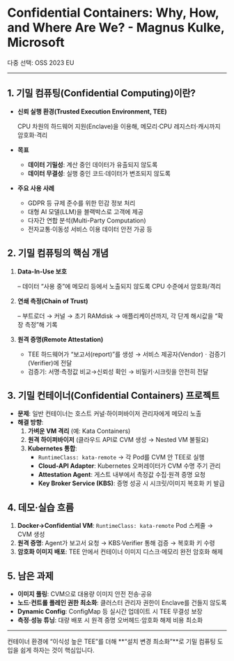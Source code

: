 # Confidential Containers: Why, How, and Where Are We? - Magnus Kulke, Microsoft

다중 선택: OSS 2023 EU

---

## 1. 기밀 컴퓨팅(Confidential Computing)이란?

- **신뢰 실행 환경(Trusted Execution Environment, TEE)**
    
    CPU 차원의 하드웨어 지원(Enclave)을 이용해, 메모리·CPU 레지스터·캐시까지 암호화·격리
    
- **목표**
    - **데이터 기밀성**: 계산 중인 데이터가 유출되지 않도록
    - **데이터 무결성**: 실행 중인 코드·데이터가 변조되지 않도록
- **주요 사용 사례**
    - GDPR 등 규제 준수를 위한 민감 정보 처리
    - 대형 AI 모델(LLM)을 블랙박스로 고객에 제공
    - 다자간 연합 분석(Multi-Party Computation)
    - 전자교통·이동성 서비스 이용 데이터 안전 가공 등

## 2. 기밀 컴퓨팅의 핵심 개념

1. **Data-In-Use 보호**
    
    – 데이터 “사용 중”에 메모리 등에서 노출되지 않도록 CPU 수준에서 암호화/격리
    
2. **연쇄 측정(Chain of Trust)**
    
    – 부트로더 → 커널 → 초기 RAMdisk → 애플리케이션까지, 각 단계 해시값을 “확장 측정”해 기록
    
3. **원격 증명(Remote Attestation)**
    - TEE 하드웨어가 “보고서(report)”를 생성 → 서비스 제공자(Vendor)ㆍ검증기(Verifier)에 전달
    - 검증기: 서명·측정값 비교→신뢰성 확인 → 비밀키·시크릿을 안전히 전달

## 3. 기밀 컨테이너(Confidential Containers) 프로젝트

- **문제**: 일반 컨테이너는 호스트 커널·하이퍼바이저 관리자에게 메모리 노출
- **해결 방향**:
    1. **가벼운 VM 격리** (예: Kata Containers)
    2. **원격 하이퍼바이저** (클라우드 API로 CVM 생성 → Nested VM 불필요)
    3. **Kubernetes 통합**:
        - `RuntimeClass: kata-remote` → 각 Pod를 CVM 안 TEE로 실행
        - **Cloud-API Adapter**: Kubernetes 오퍼레이터가 CVM 수명 주기 관리
        - **Attestation Agent**: 게스트 내부에서 측정값 수집·원격 증명 요청
        - **Key Broker Service (KBS)**: 증명 성공 시 시크릿/이미지 복호화 키 발급

## 4. 데모·실습 흐름

1. **Docker→Confidential VM**: `RuntimeClass: kata-remote` Pod 스케줄 → CVM 생성
2. **원격 증명**: Agent가 보고서 요청 → KBS·Verifier 통해 검증 → 복호화 키 수령
3. **암호화 이미지 배포**: TEE 안에서 컨테이너 이미지 디스크·메모리 완전 암호화 해제

## 5. 남은 과제

- **이미지 풀링**: CVM으로 대용량 이미지 안전 전송·공유
- **노드·컨트롤 플레인 권한 최소화**: 클러스터 관리자 권한이 Enclave를 건들지 않도록
- **Dynamic Config**: ConfigMap 등 실시간 업데이트 시 TEE 무결성 보장
- **측정·성능 튜닝**: 대량 배포 시 원격 증명 오버헤드·암호화 해제 비용 최소화

---

컨테이너 환경에 “이식성 높은 TEE”를 더해 **“설치 변경 최소화”**로 기밀 컴퓨팅 도입을 쉽게 하자는 것이 핵심입니다.